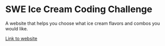 # SWE Ice Cream Coding Challenge

A website that helps you choose what ice cream flavors and combos you would like.

[Link to website](https://samanthastaheli.github.io/SWEIceCreamWebsite/SWE-icecream/index.html)
